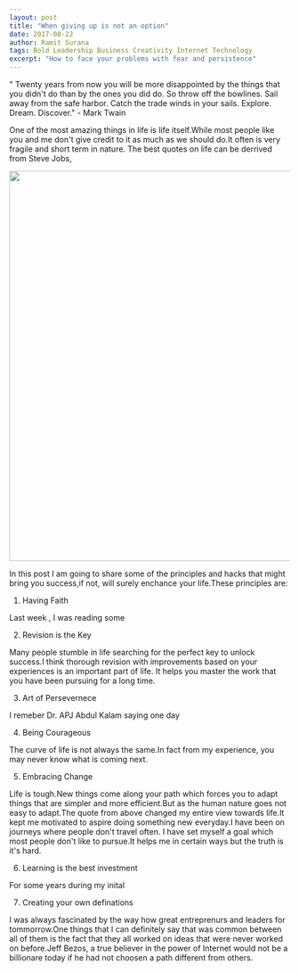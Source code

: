 ```yaml
---
layout: post
title: "When giving up is not an option"
date: 2017-08-22
author: Ramit Surana
tags: Bold Leadership Business Creativity Internet Technology
excerpt: "How to face your problems with fear and persistence"
---
```


" Twenty years from now you will be more disappointed by the things that you didn't do than by the ones you did do.
So throw off the bowlines.
Sail away from the safe harbor.
Catch the trade winds in your sails.
Explore. Dream. Discover." - Mark Twain



One of the most amazing things in life is life itself.While most people like you and me don't give credit to it as much as we should do.It often is very fragile and short term in nature. The best quotes on life can be derrived from Steve Jobs, 

<img src="https://user-images.githubusercontent.com/8342133/29498006-04930f60-8611-11e7-892c-1ad2e641e218.jpg" width="700">

In this post I am going to share some of the principles and hacks that might bring you success,if not, will surely enchance your life.These principles are:

1. Having Faith

Last week , I was reading some 

2. Revision is the Key

Many people stumble in life searching for the perfect key to unlock success.I think thorough revision with improvements based on your experiences is an important part of life. It helps you master the work that you have been pursuing for a long time.

3. Art of Persevernece

I remeber Dr. APJ Abdul Kalam saying one day 

4. Being Courageous

The curve of life is not always the same.In fact from my experience, you may never know what is coming next.

5. Embracing Change

Life is tough.New things come along your path which forces you to adapt things that are simpler and more efficient.But as the human nature goes not easy to adapt.The quote from above changed my entire view towards life.It kept me motivated to aspire doing something new everyday.I have been on journeys where people don't travel often. I have set myself a goal which most people don't like to pursue.It helps me in certain ways but the truth is it's hard.

6. Learning is the best investment

For some years during my inital

7. Creating your own definations

I was always fascinated by the way how great entreprenurs and leaders for tommorrow.One things that I can definitely say that was common between all of them is the fact that they all worked on ideas that were never worked on before.Jeff Bezos, a true believer in the power of Internet would not be a billionare today if he had not choosen a path different from others.
